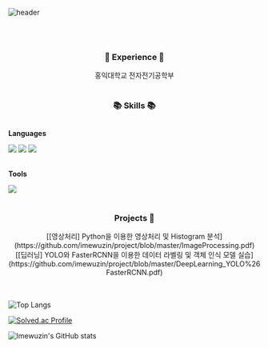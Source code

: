 ![header](https://capsule-render.vercel.app/api?type=venom&color=auto&text=About+Yujin&animation=fadeIn&height=150&align="center")

<br><br>
<h3 align="center">🌟 Experience 🌟</h3>

<div align="center">
    홍익대학교 전자전기공학부
</div>
<br>
<h3 align="center">📚 Skills 📚</h3>
<div style="display:flex; flex-direction:column; align-items:flex-start;">
    <!-- Languages -->
    <p align="center"><strong>Languages</strong></p>
    <div align="center">
        <img src="https://img.shields.io/badge/Java-007396?style=flat-square&logo=Java&logoColor=white"> 
        <img src="https://img.shields.io/badge/C-A8B9CC?style=flat-square&logo=C&logoColor=white">
        <img src="https://img.shields.io/badge/python-3776AB?style=flat-square&logo=python&logoColor=white"> 
    </div>
    <br>
    <!-- Tools -->
    <p align="center"><strong>Tools</strong></p>
    <div align="center">
        <img src="https://img.shields.io/badge/Git-F05032?style=flat-square&logo=Git&logoColor=white">
</div><br>
</div>
<h3 align="center"> Projects 🌟</h3>

<div align="center">
    [[영상처리] Python을 이용한 영상처리 및 Histogram 분석](https://github.com/imewuzin/project/blob/master/ImageProcessing.pdf)
    [[딥러닝] YOLO와 FasterRCNN을 이용한 데이터 라벨링 및 객체 인식 모델 실습](https://github.com/imewuzin/project/blob/master/DeepLearning_YOLO%26FasterRCNN.pdf)
</div>
<br>
<br>

![Top Langs](https://github-readme-stats.vercel.app/api/top-langs/?username=imewuzin&layout=compact)

[![Solved.ac Profile](http://mazassumnida.wtf/api/v2/generate_badge?boj=erin523)](https://solved.ac/erin523/)

![Imewuzin's GitHub stats](https://github-readme-stats.vercel.app/api?username=imewuzin&show_icons=true&theme=buefy)
